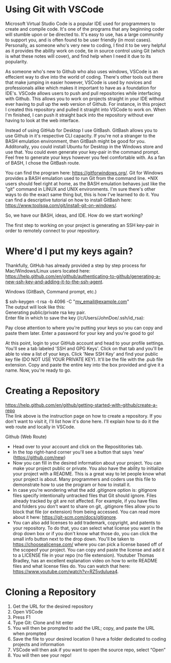 # Using Git with VSCode
Microsoft Virtual Studio Code is a popular IDE used for programmers to create and compile code. It's one of the programs that any beginning coder will stumble upon or be directed to. It's easy to use, has a large community to support you, and is often found to be user friendly (in most cases). Personally, as someone who's very new to coding, I find it to be very helpful as it provides the ability work on code, tie in source control using Git (which is what these notes will cover), and find help when I need it due to its popularity. <br />

As someone who's new to Github who also uses windows, VSCode is an effecient way to dive into the world of coding. There's other tools out there that make jumping in easier however, VSCode is used by novices and professionals alike which makes it important to have as a foundation for IDE's. VSCode allows users to push and pull repositories while interfacing with Github. This allows you to work on projects straight in your IDE without ever having to pull up the web version of Github. For instance, in this project I created this repository and pulled it straight into VSCode to work on. When I'm finished, I can push it straight back into the repository without ever having to look at the web interface. <br />

Instead of using GitHub for Desktop I use GitBash. GitBash allows you to use Github in it's respective CLI capacity. If you're not a stranger to the BASH emulation environment, then GitBash might be good for you. Additonally, you could install Ubuntu for Desktop in the Windows store and use that. You could even generate your key-pair in the command prompt. Feel free to generate your keys however you feel comfortable with. As a fan of BASH, I chose the GitBash route. <br />

You can find the program here: https://gitforwindows.org/. Git for Windows provides a BASH emulation used to run Git from the command line. *NIX users should feel right at home, as the BASH emulation behaves just like the "git" command in LINUX and UNIX environments. I'm sure there's other ways to do the exact same thing but, this is how I've learned to do it. You can find a descriptive tutorial on how to install GitBash here: https://www.toolsqa.com/git/install-git-on-windows/. <br />

So, we have our BASH, ideas, and IDE. How do we start working? <br /> 

The first step to working on your project is generating an SSH key-pair in order to remotely connect to your repository. <br /> 

# Where'd I put my keys again?
Thankfully, GitHub has already provided a step by step process for Mac/Windows/Linux users located here: https://help.github.com/en/github/authenticating-to-github/generating-a-new-ssh-key-and-adding-it-to-the-ssh-agent.

Windows (GitBash, Command prompt, etc.) <br />

$ ssh-keygen -t rsa -b 4096 -C "my_email@example.com" <br />
The output will look like this: <br />
Generating public/private rsa key pair. <br />
Enter file in which to save the key (/c/Users/JohnDoe/.ssh/id_rsa): <br />

Pay close attention to where you're putting your keys so you can copy and paste them later. Enter a password for your key and you're good to go! <br />

At this point, login to your GitHub account and head to your profile settings. You'll see a tab labeled 'SSH and GPG Keys'. Click on that tab and you'll be able to view a list of your keys. Click 'New SSH Key' and find your public key file (DO NOT USE YOUR PRIVATE KEY). It'll be the file with the .pub file extension. Copy and paste the entire key into the box provided and give it a name. Now, you're ready to go. <br />

# Creating a Repository
https://help.github.com/en/github/getting-started-with-github/create-a-repo <br />
The link above is the instruction page on how to create a repository. If you don't want to visit it, I'll list how it's done here. I'll explain how to do it the web route and locally in VSCode. <br />

Github (Web Route) <br />
- Head over to your account and click on the Reposititories tab. <br />
- In the top right-hand corner you'll see a button that says 'new' (https://github.com/new) <br />
- Now you can fill in the desired information about your project. You can make your project public or private. You also have the ability to initialize your project with a README. This is a great way to let people know what your project is about. Many programmers and coders use this file to demonstrate how to use the program or how to install it. <br />
- In case you're wondering what the add .gitignore option is: gitignore files specify intentionally untracked files that Git should ignore. Files already tracked by git are not affected. For example, if you have files and folders you don't want to share on git, .gitignore files allow you to block that file (or extension) from being accessed. You can read more about it here: https://git-scm.com/docs/gitignore. <br />
- You can also add licenses to add trademark, copyright, and patents to your repository. To do that, you can select what license you want in the drop down box or if you don't know what those do, you can click the small info button next to the drop down. You'll be taken to https://choosealicense.com/ where you can pick a license based off of the scopeof your project. You can copy and paste the license and add it to a LICENSE file in your repo (no file extension). Youtuber Thomas Bradley, has an excellent explanation video on how to write README files and what license files do. You can watch that here: https://www.youtube.com/watch?v=RZ5vduluea4. <br />

# Cloning a Repository
1.	Get the URL for the desired repository <br />
2.	Open VSCode <br />
3.	Press F1 <br />
4.	Type Git: Clone and hit enter <br />
5.	You will then be prompted to add the URL; copy, and paste the URL when prompted <br />
6.	Save the file to your desired location (I have a folder dedicated to coding projects and information <br />
7.	VSCode will then ask if you want to open the source repo, select “Open” <br />
8.	You will then see your repo! <br />
 
